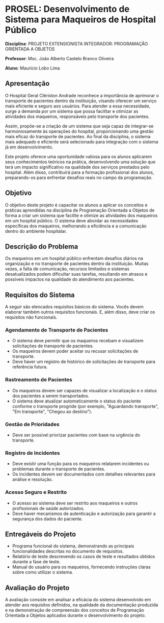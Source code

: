 # PROSEL: Desenvolvimento de Sistema para Maqueiros de Hospital Público

**Disciplina**: PROJETO EXTENSIONISTA INTEGRADOR: PROGRAMAÇÃO ORIENTADA A OBJETOS

**Professor**: Msc. João Alberto Castelo Branco Oliveira

**Aluno**: Mauricio Lobo Lima

## Apresentação
O Hospital Geral Clériston Andrade reconhece a importância de aprimorar o transporte de pacientes dentro da instituição, visando oferecer um serviço mais eficiente e seguro aos usuários. Para atender a essa necessidade, surge a demanda por um sistema que possa facilitar e otimizar as atividades dos maqueiros, responsáveis pelo transporte dos pacientes.

Assim, propõe-se a criação de um sistema que seja capaz de integrar-se harmoniosamente às operações do hospital, proporcionando uma gestão mais eficaz do transporte de pacientes. Ao final da disciplina, o sistema mais adequado e eficiente será selecionado para integração com o sistema já em desenvolvimento.

Este projeto oferece uma oportunidade valiosa para os alunos aplicarem seus conhecimentos teóricos na prática, desenvolvendo uma solução que terá um impacto significativo na qualidade dos serviços prestados pelo hospital. Além disso, contribuirá para a formação profissional dos alunos, preparando-os para enfrentar desafios reais no campo da programação.

## Objetivo
O objetivo deste projeto é capacitar os alunos a aplicar os conceitos e práticas aprendidas na disciplina de Programação Orientada a Objetos de forma a criar um sistema que facilite e otimize as atividades dos maqueiros em um hospital público. O sistema deve abordar as necessidades específicas dos maqueiros, melhorando a eficiência e a comunicação dentro do ambiente hospitalar.

## Descrição do Problema
Os maqueiros em um hospital público enfrentam desafios diários na organização e no transporte de pacientes dentro da instituição. Muitas vezes, a falta de comunicação, recursos limitados e sistemas desatualizados podem dificultar suas tarefas, resultando em atrasos e possíveis impactos na qualidade do atendimento aos pacientes.

## Requisitos do Sistema
A seguir são elencados requisitos básicos do sistema. Vocês devem elaborar também outros requisitos funcionais. E, além disso, deve criar os requisitos não funcionais.

### Agendamento de Transporte de Pacientes
- O sistema deve permitir que os maqueiros recebam e visualizem solicitações de transporte de pacientes.
- Os maqueiros devem poder aceitar ou recusar solicitações de transporte.
- Deve haver um registro de histórico de solicitações de transporte para referência futura.

### Rastreamento de Pacientes
- Os maqueiros devem ser capazes de visualizar a localização e o status dos pacientes a serem transportados.
- O sistema deve atualizar automaticamente o status do paciente conforme o transporte progride (por exemplo, "Aguardando transporte", "Em transporte", "Chegou ao destino").

### Gestão de Prioridades
- Deve ser possível priorizar pacientes com base na urgência do transporte.

### Registro de Incidentes
- Deve existir uma função para os maqueiros relatarem incidentes ou problemas durante o transporte de pacientes.
- Os incidentes devem ser documentados com detalhes relevantes para análise e resolução.

### Acesso Seguro e Restrito
- O acesso ao sistema deve ser restrito aos maqueiros e outros profissionais de saúde autorizados.
- Deve haver mecanismos de autenticação e autorização para garantir a segurança dos dados do paciente.

## Entregáveis do Projeto
- Programa funcional do sistema, demonstrando as principais funcionalidades descritas no documento de requisitos.
- Relatório de teste descrevendo os casos de teste e resultados obtidos durante a fase de teste.
- Manual do usuário para os maqueiros, fornecendo instruções claras sobre como utilizar o sistema.

## Avaliação do Projeto
A avaliação consiste em analisar a eficácia do sistema desenvolvido em atender aos requisitos definidos, na qualidade da documentação produzida e na demonstração de compreensão dos conceitos de Programação Orientada a Objetos aplicados durante o desenvolvimento do projeto.
